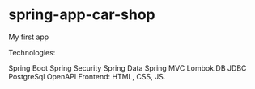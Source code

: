 # spring-app-car-shop
My first app

Technologies:

Spring Boot
Spring Security
Spring Data 
Spring MVC
Lombok.DB
JDBC
PostgreSql
OpenAPI
Frontend: HTML, CSS, JS.
